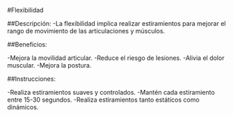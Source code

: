 #Flexibilidad

##Descripción:
-La flexibilidad implica realizar estiramientos para mejorar el rango de movimiento de las articulaciones y músculos.

##Beneficios:

-Mejora la movilidad articular.
-Reduce el riesgo de lesiones.
-Alivia el dolor muscular.
-Mejora la postura.


##Instrucciones:

-Realiza estiramientos suaves y controlados.
-Mantén cada estiramiento entre 15-30 segundos.
-Realiza estiramientos tanto estáticos como dinámicos.
